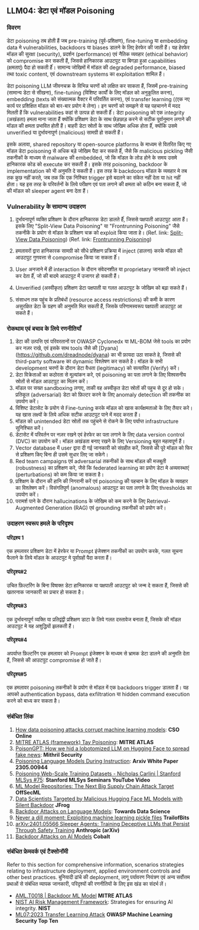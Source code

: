 ## LLM04: डेटा एवं  मॉडल Poisoning

### विवरण

डेटा poisoning तब होती हैं जब pre-training (पूर्व-प्रशिक्षण), fine-tuning या embedding data मे vulnerabilities, backdoors या biases डालने के लिए हेरफेर की जाती हैं। यह हेरफेर मॉडल की सुरक्षा (security), प्रदर्शन (performance) एवं नैतिक व्यवहार (ethical behavior) को compromise कर सकती हैं, जिससे हानिकारक आउटपुट या बिगड़ा हुआ capabilities (क्षमताएं) पैदा हो सकती हैंं। सामान्य जोखिमों में मॉडल की degraded  performance, biased तथा toxic content, एवं downstream systems का exploitation शामिल हैं।

डेटा poisoning LLM जीवनचक्र के विभिन्न चरणों को लक्षित कर साकता हैं, जिसमें pre-training (सामान्य डेटा से सीखना), fine-tuning (विशिष्ट कार्यों के लिए मॉडल को अनुकूलित करना), embedding (texts को संख्यात्मक वैक्टर में परिवर्तित करना), एवं  transfer learning ((एक नए कार्य पर प्रशिक्षित मॉडल को बार-बार प्रयोग मे लेना)। इन चरणों को समझने से यह पहचानने में मदद मिलती हैं कि vulnerabilities कहां से उत्पन्न हो सकती हैंं। डेटा poisoning को एक integrity (अखंडता) हमला माना जाता हैं क्योंकि प्रशिक्षण डेटा के साथ छेड़छाड़ करने से सटीक  पूर्वानुमान लगाने की मॉडल की क्षमता प्रभावित होती हैं। बाहरी डेटा स्रोतों के साथ जोखिम अधिक होता हैंं, क्योंकि उसमे unverified या दुर्भावनापूर्ण (malicious) सामग्री हो सकती हैं।

इसके अलावा, shared repository या open-source platforms के माध्यम से वितरित किए गए मॉडल डेटा poisoning से अधिक बड़े जोखिम पैदा कर सकते हैंं, जैसे कि malicious pickling जैसी तकनीकों के माध्यम से malware की embedded, जो कि मॉडल के लोड होने के समय उसमे हानिकारक कोड को execute कर सकती हैं। इसके तरह poisoning, backdoor के implementation को भी अनुमति दे सकती हैं। इस तरह के backdoors मॉडल के व्यवहार मे तब तक कुछ नहीं करते, जब तक कि एक निश्चित trigger इसे बदलने का संकेत नहीं देता या hit नहीं होता। यह इस तरह के परिवर्तनों के लिये परीक्षण एवं पता लगाने की क्षमता को कठिन बना सकता हैं, जो की मॉडल को sleeper agent बना देता हैं।

### Vulnerability के सामान्य उदाहरण

1. दुर्भावनापूर्ण व्यक्ति प्रशिक्षण के दौरान हानिकारक डेटा डालते हैंं, जिससे पक्षपाती आउटपुट आता हैं। इसके लिए "Split-View Data Poisoning" या "Frontrunning Poisoning" जैसे तकनीकें के प्रयोग से मॉडल के प्रशिक्षण चक्र को exploit किया जाता हे।
  (Ref. link: [Split-View Data Poisoning](https://github.com/GangGreenTemperTatum/speaking/blob/main/dc604/hacker-summer-camp-23/Ads%20_%20Poisoning%20Web%20Training%20Datasets%20_%20Flow%20Diagram%20-%20Exploit%201%20Split-View%20Data%20Poisoning.jpeg))
  (Ref. link: [Frontrunning Poisoning](https://github.com/GangGreenTemperTatum/speaking/blob/main/dc604/hacker-summer-camp-23/Ads%20_%20Poisoning%20Web%20Training%20Datasets%20_%20Flow%20Diagram%20-%20Exploit%202%20Frontrunning%20Data%20Poisoning.jpeg))

2. हमलावरों द्वारा हानिकारक सामग्री को सीधे प्रशिक्षण प्रक्रिया में inject (डालना) करके मॉडल की आउटपुट गुणवत्ता से compromise किया जा सकता हैंं।
3. User अनजाने में ही interaction के दौरान संवेदनशील या proprietary जानकारी को inject कर देता हैंं, जो की बादमे आउटपुट में उजागर हो सकती हैं।
4. Unverified (अस्वीकृत) प्रशिक्षण डेटा पक्षपाती या गलत आउटपुट के जोखिम को बढ़ा सकते हैं।
5. संसाधन तक पहुंच के प्रतिबंधों (resource access restrictions) की कमी के कारण असुरक्षित डेटा के ग्रहण की अनुमति मिल सकती हैं, जिसके परिणामस्वरूप पक्षपाती आउटपुट आ सकते हैं।

### रोकथाम एवं बचाव के लिये रणनीतियाँ

1. डेटा की उत्पत्ति एवं परिवरतानों पर OWASP Cyclonedx या ML-BOM जेसे tools का प्रयोग कर नज़र राखे, एवं इसके साथ tools जैसे की [Dyana] (https://github.com/dreadnode/dyana) का भी फ़ायदा उठा साकते हे, जिससे की third-party software का dynamic विश्लेषण कर सकते है। मॉडल के सभी  development चरणों के दौरान डेटा वैधता (legitimacy) को सत्यापित (Verify) करें।
2. डेटा विक्रेताओं का कठोरता से मूल्यांकन करे, एवं  poisoning का पता लगाने के लिए विश्वसनीय स्रोतों से  मॉडल आउटपुट का मिलन करें।
3. मॉडल पर सख्त sandboxing लगाए, ताकी वह अस्वीकृत डेटा स्रोतों की पहुच से दूर हो सके। प्रतिकूल (adversarial) डेटा को फ़िल्टर करने के लिए anomaly detection की  तकनीक का उपयोग करें।
4. विशिष्ट डेटासेट के प्रयोग से Fine-tuning करके मॉडल को खास कार्यक्षमताओ के लिए तैयार करे। यह खास लक्ष्यों के लिये अधिक सटीक आउटपुट पाने में मदद करता हैं।
5. मॉडल को unintended डेटा स्रोतों तक पहुंचने से रोकने के लिए पर्याप्त infrastructure सुनिश्चित करें।
6. डेटासेट में परिवर्तन पर नज़र रखने एवं  हेरफेर का पता लगाने के लिए data version control (DVC) का उपयोग करें। मॉडल अखंडता बनाए रखने के लिए Versioning बहुत महत्वपूर्ण हैं।
7. Vector database में user द्वारा दी गई जानकारी को संग्रहीत करें, जिससे की पूरे मॉडल को फिर से प्रशिक्षण किए बिना ही उसमे सुधार लिए जा सकेगे।
8. Red team campaigns एवं adversarial तकनीकों के साथ  मॉडल की मजबूती (robustness) का प्रशिक्षण करे, जैसे कि federated learning का प्रयोग डेटा मे अव्यवस्थाएं (perturbations) को कम किया जा सकता है।
9. प्रशिक्षण के दौरान की हानि की निगरानी करें एवं  poisoning की पहचान के लिए मॉडल के व्यवहार का विश्लेषण करें। विसंगतिपूर्ण (anomalous) आउटपुट का पता लगाने के लिए thresholds का उपयोग करें।
10. परामर्श पाने के दौरान hallucinations के जोखिम को कम करने के लिए Retrieval-Augmented Generation (RAG) एवं grounding तकनीकों को प्रयोग करें।

### उदाहरण स्वरूप हमले के परिदृश्य

#### परिद्रश्य 1
  एक हमलावर प्रशिक्षण डेटा में हेरफेर या Prompt इंजेक्शन तकनीकों का उपयोग करके, गलत सूचना फैलाने के लिये  मॉडल के आउटपुट मे पूर्वाग्रहों पैदा करता हैं।
#### परिदृश्य#2
  उचित फ़िल्टरिंग के बिना विषाक्त डेटा हानिकारक या पक्षपाती आउटपुट को जन्म दे सकता हैं, जिससे की खतरनाक जानकारी का प्रचार हो सकता है।
#### परिदृश्य#3
  एक दुर्भावनापूर्ण व्यक्ति या प्रतिद्वंद्वी प्रशिक्षण डाटा के लिये गलत दस्तावेज बनाता हैं, जिसके की मॉडल आउटपुट मे यह अशुद्धियों झलकती हैं।
#### परिदृश्य#4
  अपर्याप्त फ़िल्टरिंग एक हमलावर को Prompt इंजेक्शन के माध्यम से भ्रामक डेटा डालने की अनुमति देता हैं, जिससे  की आउटपुट compromise हो जाते हैं।
#### परिदृश्य#5
  एक हमलावर poisoning तकनीकों के प्रयोग से मॉडल में एक backdoors trigger डालता हैं। यह आपको authentication bypass, data exfiltration या hidden command execution करने को बाध्य कर सकता है।

### संबंधित लिंक

1. [How data poisoning attacks corrupt machine learning models](https://www.csoonline.com/article/3613932/how-data-poisoning-attacks-corrupt-machine-learning-models.html): **CSO Online**
2. [MITRE ATLAS (framework) Tay Poisoning](https://atlas.mitre.org/studies/AML.CS0009/): **MITRE ATLAS**
3. [PoisonGPT: How we hid a lobotomized LLM on Hugging Face to spread fake news](https://blog.mithrilsecurity.io/poisongpt-how-we-hid-a-lobotomized-llm-on-hugging-face-to-spread-fake-news/): **Mithril Security**
4. [Poisoning Language Models During Instruction](https://arxiv.org/abs/2305.00944): **Arxiv White Paper 2305.00944**
5. [Poisoning Web-Scale Training Datasets - Nicholas Carlini | Stanford MLSys #75](https://www.youtube.com/watch?v=h9jf1ikcGyk): **Stanford MLSys Seminars YouTube Video**
6. [ML Model Repositories: The Next Big Supply Chain Attack Target](https://www.darkreading.com/cloud-security/ml-model-repositories-next-big-supply-chain-attack-target) **OffSecML**
7. [Data Scientists Targeted by Malicious Hugging Face ML Models with Silent Backdoor](https://jfrog.com/blog/data-scientists-targeted-by-malicious-hugging-face-ml-models-with-silent-backdoor/) **JFrog**
8. [Backdoor Attacks on Language Models](https://towardsdatascience.com/backdoor-attacks-on-language-models-can-we-trust-our-models-weights-73108f9dcb1f): **Towards Data Science**
9. [Never a dill moment: Exploiting machine learning pickle files](https://blog.trailofbits.com/2021/03/15/never-a-dill-moment-exploiting-machine-learning-pickle-files/) **TrailofBits**
10. [arXiv:2401.05566 Sleeper Agents: Training Deceptive LLMs that Persist Through Safety Training](https://www.anthropic.com/news/sleeper-agents-training-deceptive-llms-that-persist-through-safety-training) **Anthropic (arXiv)**
11. [Backdoor Attacks on AI Models](https://www.cobalt.io/blog/backdoor-attacks-on-ai-models) **Cobalt**


### संबंधित फ्रेमवर्क एवं  टैक्सोनॉमी

Refer to this section for comprehensive information, scenarios strategies relating to infrastructure deployment, applied environment controls and other best practices.
बुनियादी ढांचे की deployment, लागू पर्यावरण नियंत्रण एवं  अन्य सर्वोत्तम प्रथाओं से संबंधित व्यापक जानकारी, परिदृश्यों की रणनीतियों के लिए इस खंड का संदर्भ लें।

- [AML.T0018 | Backdoor ML Model](https://atlas.mitre.org/techniques/AML.T0018) **MITRE ATLAS**
- [NIST AI Risk Management Framework](https://www.nist.gov/itl/ai-risk-management-framework): Strategies for ensuring AI integrity. **NIST**
- [ML07:2023 Transfer Learning Attack](https://owasp.org/www-project-machine-learning-security-top-10/docs/ML07_2023-Transfer_Learning_Attack) **OWASP Machine Learning Security Top Ten**


